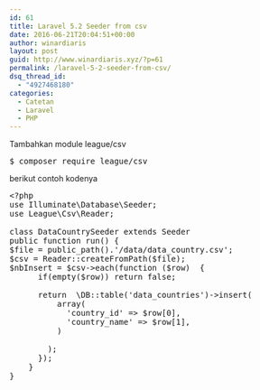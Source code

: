 ```yaml
---
id: 61
title: Laravel 5.2 Seeder from csv
date: 2016-06-21T20:04:51+00:00
author: winardiaris
layout: post
guid: http://www.winardiaris.xyz/?p=61
permalink: /laravel-5-2-seeder-from-csv/
dsq_thread_id:
  - "4927468180"
categories:
  - Catetan
  - Laravel
  - PHP
---
```

Tambahkan module league/csv

<pre class="brush: bash; title: ; notranslate" title="">$ composer require league/csv
</pre>

berikut contoh kodenya<!--more-->

<pre class="brush: php; title: ; notranslate" title="">&lt;?php 
use Illuminate\Database\Seeder; 
use League\Csv\Reader; 

class DataCountrySeeder extends Seeder 
public function run() { 
$file = public_path().'/data/data_country.csv'; 
$csv = Reader::createFromPath($file);
$nbInsert = $csv-&gt;each(function ($row)  {
      if(empty($row)) return false;
        
      return  \DB::table('data_countries')-&gt;insert(
          array(
            'country_id' =&gt; $row[0],
            'country_name' =&gt; $row[1], 
          )
                  
        );
      });
    }
}
</pre>